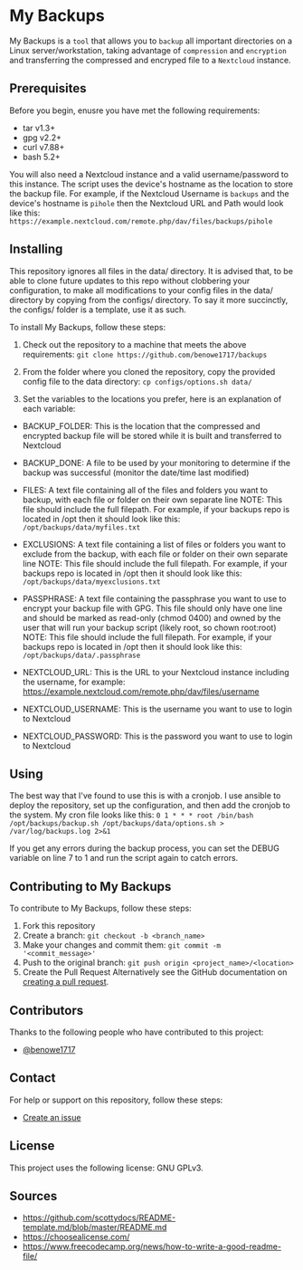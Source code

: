 # My Backups

My Backups is a `tool` that allows you to `backup` all important directories on a Linux server/workstation, taking advantage of `compression` and `encryption` and transferring the compressed and encryped file to a `Nextcloud` instance.

## Prerequisites

Before you begin, enusre you have met the following requirements:

- tar v1.3+
- gpg v2.2+
- curl v7.88+
- bash 5.2+

You will also need a Nextcloud instance and a valid username/password to this instance. The script uses the device's hostname as the location to store the backup file. For example, if the Nextcloud Username is `backups` and the device's hostname is `pihole` then the Nextcloud URL and Path would look like this: `https://example.nextcloud.com/remote.php/dav/files/backups/pihole`

## Installing

This repository ignores all files in the data/ directory. It is advised that, to be able to clone future updates to this repo without clobbering your configuration, to make all modifications to your config files in the data/ directory by copying from the configs/ directory. To say it more succinctly, the configs/ folder is a template, use it as such.

To install My Backups, follow these steps:

1. Check out the repository to a machine that meets the above requirements:
`git clone https://github.com/benowe1717/backups`

2. From the folder where you cloned the repository, copy the provided config file to the data directory:
`cp configs/options.sh data/`

3. Set the variables to the locations you prefer, here is an explanation of each variable:
- BACKUP_FOLDER: This is the location that the compressed and encrypted backup file will be stored while it is built and transferred to Nextcloud
- BACKUP_DONE: A file to be used by your monitoring to determine if the backup was successful (monitor the date/time last modified)

- FILES: A text file containing all of the files and folders you want to backup, with each file or folder on their own separate line
NOTE: This file should include the full filepath. For example, if your backups repo is located in /opt then it should look like this: `/opt/backups/data/myfiles.txt`

- EXCLUSIONS: A text file containing a list of files or folders you want to exclude from the backup, with each file or folder on their own separate line
NOTE: This file should include the full filepath. For example, if your backups repo is located in /opt then it should look like this: `/opt/backups/data/myexclusions.txt`

- PASSPHRASE: A text file containing the passphrase you want to use to encrypt your backup file with GPG. This file should only have one line and should be marked as read-only (chmod 0400) and owned by the user that will run your backup script (likely root, so chown root:root)
NOTE: This file should include the full filepath. For example, if your backups repo is located in /opt then it should look like this: `/opt/backups/data/.passphrase`

- NEXTCLOUD_URL: This is the URL to your Nextcloud instance including the username, for example: https://example.nextcloud.com/remote.php/dav/files/username
- NEXTCLOUD_USERNAME: This is the username you want to use to login to Nextcloud
- NEXTCLOUD_PASSWORD: This is the password you want to use to login to Nextcloud


## Using

The best way that I've found to use this is with a cronjob. I use ansible to deploy the repository, set up the configuration, and then add the cronjob to the system. My cron file looks like this:
`0 1 * * * root /bin/bash /opt/backups/backup.sh /opt/backups/data/options.sh > /var/log/backups.log 2>&1`

If you get any errors during the backup process, you can set the DEBUG variable on line 7 to 1 and run the script again to catch errors.

## Contributing to My Backups

To contribute to My Backups, follow these steps:
1. Fork this repository
2. Create a branch: `git checkout -b <branch_name>`
3. Make your changes and commit them: `git commit -m '<commit_message>'`
4. Push to the original branch: `git push origin <project_name>/<location>`
5. Create the Pull Request
Alternatively see the GitHub documentation on [creating a pull request](https://help.github.com/en/github/collaborating-with-issues-and-pull-requests/creating-a-pull-request).

## Contributors

Thanks to the following people who have contributed to this project:
- [@benowe1717](https://github.com/benowe1717)

## Contact

For help or support on this repository, follow these steps:
- [Create an issue](https://github.com/benowe1717/backups/issues)

## License

This project uses the following license: GNU GPLv3.

## Sources

- https://github.com/scottydocs/README-template.md/blob/master/README.md
- https://choosealicense.com/
- https://www.freecodecamp.org/news/how-to-write-a-good-readme-file/
